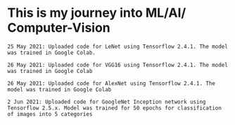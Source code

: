 # This is my journey into ML/AI/ Computer-Vision

	25 May 2021: Uploaded code for LeNet using Tensorflow 2.4.1. The model was trained in Google Colab. 
  
	26 May 2021: Uploaded code for VGG16 using Tensorflow 2.4.1. The model was trained in Google Colab

	26 May 2021: Uploaded code for AlexNet using Tensorflow 2.4.1. The model was trained in Google Colab  

	2 Jun 2021: Uploaded code for GoogleNet Inception network using Tensorflow 2.5.x. Model was trained for 50 epochs for classification of images into 5 categories